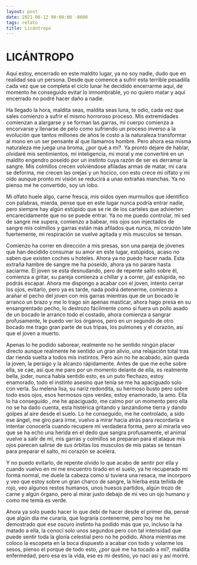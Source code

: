 ```yaml
---
layout: post
date: 2021-06-12 00:00:00 -0600
tags: relato
title: Licántropo
---
```


# LICÁNTROPO
Aquí estoy, encerrado en este maldito lugar, ya no soy nadie, dudo que
en realidad sea un persona. Desde que comencé a sufrir esta terrible
pesadilla cada vez que se completa el ciclo lunar he decidido
encerrarme aquí, de momento he conseguido evitar lo imnombrable, yo no
quiero matar y aquí encerrado no podré hacer daño a nadie.

Ha llegado la hora, maldita seas, maldita seas luna, te odio, cada vez
que sales comienzo a sufrir el mismo horroroso proceso. Mis
extremidades comienzan a alargarse y se forman las garras, mi cuerpo
comienza a encorvarse y llenarse de pelo como sufriendo un proceso
inverso a la evolución que tantos millones de años le costo a la
naturaleza transformar al mono en un ser pensante al que llamamos
hombre. Pero ahora esa misma naturaleza me juega una broma, ¿por qué a
mí?. Ya pronto dejare de hablar, olvidaré mis sentimientos, mi
inteligencia, mi moral y me convertiré en un maldito engendro poseído
por un instinto cuya razón de ser es derramar la sangre. Mis colmillos
crecen volviéndose afiladas armas de matar, mi cara se deforma, me
crecen las orejas y un hocico, con esto crece mi olfato y mi oído
aunque pronto mi visión se reducirá a unas extrañas manchas. Ya no
pienso me he convertido, soy un lobo.

Mi olfato huele algo, carne fresca, mis oídos oyen murmullos que
identifico con palabras, mierda, pense que en este lugar nunca podría
entrar nadie, pero siempre hay algún estúpido que se ríe de los
carteles que advierten encarecidamente que no se puede entrar. Ya no me
puedo controlar, mi sed de sangre me supera, comienzo a babear, mis
ojos son injectados de sangre mis colmillos y garras están más afilados
que nunca, mi corazón late fuertemente, mi respiración se vuelve
agitada y mis musculos se tensan.

Comienzo ha correr en dirección a mis presas, son una pareja de jóvenes
que han decidido consumar su amor en este lugar, estúpidos, acaso no
saben que existen coches u hoteles. Ahora ya no puedo hacer nada. Esta
extraña hambre de sangre me ha poseído, ahora ya no parare hasta
saciarme. El joven se esta desnudando, pero de repente salto sobre él,
comienza a gritar, su pareja comienza a chillar y a correr, ¡ja!
estúpida, no podrás escapar. Ahora me dispongo a acabar con el joven,
intento cerrar los ojos, evitarlo, pero ya es tarde, nada podrá
detenerme, comienzo a arañar el pecho del joven con mis garras mientras
que de un bocado le arranco un brazo y me lo trago sin apenas masticar,
ahora hago presa en su ensangrentado pecho, lo destrozo fácilmente como
si fuera un pollo asado de un bocado le arranco todo el costado, ahora
comienza a sangrar profusamente, le puedo ver los órganos, pero en un
segundo de otro bocado me trago gran parte de sus tripas, los pulmones
y el corazón, así que el joven a muerto. 

Apenas lo he podido saborear,
realmente no he sentido ningún placer directo aunque realmente he
sentido un gran alivio, una relajación total tras dar rienda suelta a
todos mis instintos. Pero aún no he acabado, aún queda la joven, la
persigo y la alcanzo rápidamente. Antes de que me eche sobre ella, se
cae, así que me paro por un momento delante de ella, es realmente
bella, joder, nunca había sentido esto, es un puto flechazo, estoy
enamorado, todo el instinto asesino que tenía se me ha apaciguado solo
con verla. Su melena lisa, su nariz redondita, su hermoso busto pero
sobre todo esos ojos, esos hermosos ojos verdes, estoy enamorado, la
amo. Ella lo ha conseguido , me he apaciguado, me calmo por un momento
pero ella no se ha dado cuenta, esta histérica gritando y lanzándome
tierra y dando golpes al aire desde el suelo. Lo he conseguido, me he
controlado, a sido ese ángel, me giro para irme, vuelvo a mirar hacia
atrás para recordarla e intentar conocerla cuando recupere mi verdadera
forma, pero al mirarla veo que se ha echo una herida en el dedo que
sangra profusamente, el animal vuelve a salir de mí, mis garras y
colmillos se preparan para el ataque mis ojos parecen salirse de sus
órbitas los musculos de mis patas se tensan para preparar el salto, mi
corazón se acelera. 

Y no puedo evitarlo, de repente olvido lo que acabo
de sentir por ella y cuando vuelvo en mí me encuentro tirado en el
suelo, ya he recuperado mi forma normal, me duele la cabeza como si
tuviera una resaca, me incorporo y veo que estoy sobre un gran charco
de sangre, la hierba esta teñida de rojo, veo algunos restos humanos,
unos huesos partidos, algún trozo de carne y algún órgano, pero al
mirar justo debajo de mi veo un ojo humano y como me temía es verde.

Ahora ya solo puedo hacer lo que debí de hacer desde el primer día,
pensé que algún día me curaría, que lograría contenerme, pero hoy me he
demostrado que ese oscuro instinto ha podido más que yo, incluso la ha
matado a ella, la conocí solo unos segundos pero con tal intensidad que
puede sentir toda la gloría celestial pero no he podido. Ahora mientras
me coloco la escopeta en la boca dispuesto a acabar con todo y volarme
los sesos, pienso el porque de todo esto, ¿por qué me ha tocado a mí?,
maldita enfermedad, pero esa es la vida, ese es mi destino, yo nací así
y así moriré.